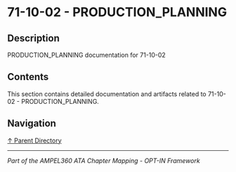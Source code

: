 # 71-10-02 - PRODUCTION_PLANNING

## Description

PRODUCTION_PLANNING documentation for 71-10-02

## Contents

This section contains detailed documentation and artifacts related to 71-10-02 - PRODUCTION_PLANNING.

## Navigation

[↑ Parent Directory](../README.md)

---

*Part of the AMPEL360 ATA Chapter Mapping - OPT-IN Framework*
